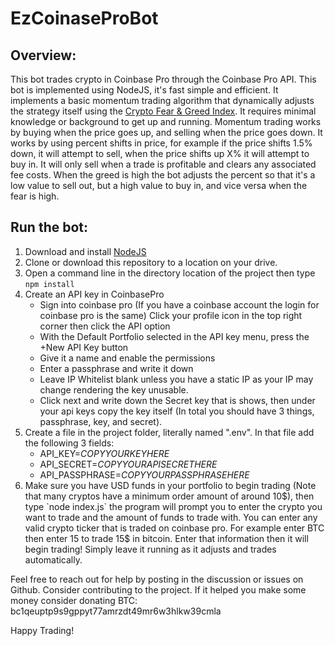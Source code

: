 # EzCoinaseProBot

## Overview: 
This bot trades crypto in Coinbase Pro through the Coinbase Pro API. This bot is implemented using NodeJS, it's fast simple and efficient. It implements a basic momentum trading algorithm that dynamically adjusts the strategy itself using the [Crypto Fear & Greed Index](https://alternative.me/crypto/fear-and-greed-index/). It requires minimal knowledge or background to get up and running. Momentum trading works by buying when the price goes up, and selling when the price goes down. It works by using percent shifts in price, for example if the price shifts 1.5% down, it will attempt to sell, when the price shifts up X% it will attempt to buy in. It will only sell when a trade is profitable and clears any associated fee costs. When the greed is high the bot adjusts the percent so that it's a low value to sell out, but a high value to buy in, and vice versa when the fear is high. 

## Run the bot:
1. Download and install [NodeJS](https://nodejs.org/en/download/)
2. Clone or download this repository to a location on your drive.
3. Open a command line in the directory location of the project then type `npm install`
4. Create an API key in CoinbasePro
    * Sign into coinbase pro (If you have a coinbase account the login for coinbase pro is the same) Click your profile icon in the top right corner then click the API option
    * With the Default Portfolio selected in the API key menu, press the +New API Key button
    * Give it a name and enable the permissions
    * Enter a passphrase and write it down
    * Leave IP Whitelist blank unless you have a static IP as your IP may change rendering the key unusable.
    * Click next and write down the Secret key that is shows, then under your api keys copy the key itself (In total you should have 3 things, passphrase, key, and secret).
5. Create a file in the project folder, literally named ".env". In that file add the following 3 fields:
    * API_KEY=_COPYYOURKEYHERE_
    * API_SECRET=_COPYYOURAPISECRETHERE_
    * API_PASSPHRASE=_COPYYOURPASSPHRASEHERE_
6. Make sure you have USD funds in your portfolio to begin trading (Note that many cryptos have a minimum order amount of around 10$), then type `node index.js` the program will prompt you to enter the crypto you want to trade and the amount of funds to trade with. You can enter any valid crypto ticker that is traded on coinbase pro. For example enter BTC then enter 15 to trade 15$ in bitcoin. Enter that information then it will begin trading! Simply leave it running as it adjusts and trades automatically.

Feel free to reach out for help by posting in the discussion or issues on Github. Consider contributing to the project. If it helped you make some money consider donating BTC: bc1qeuptp9s9gppyt77amrzdt49mr6w3hlkw39cmla


Happy Trading!
